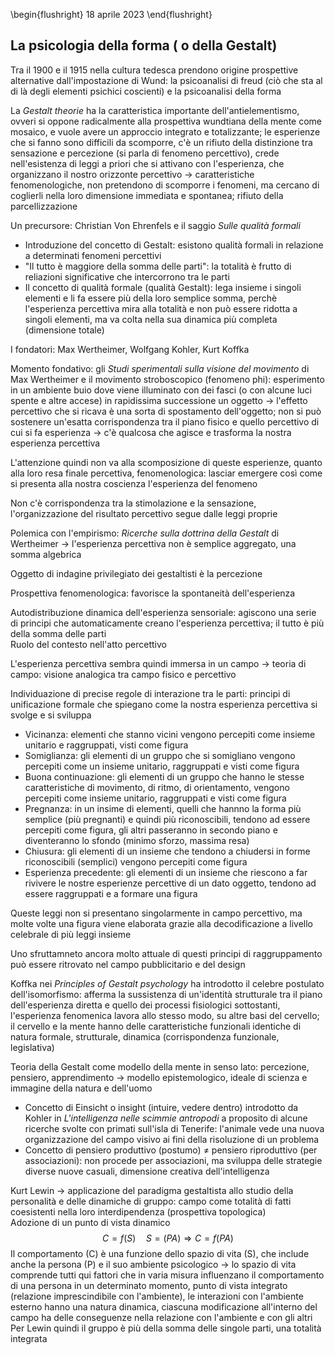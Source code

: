 \begin{flushright}
18 aprile 2023
\end{flushright}

## La psicologia della forma ( o della Gestalt)

Tra il 1900 e il 1915 nella cultura tedesca prendono origine prospettive alternative dall'impostazione di Wund: la psicoanalisi di freud (ciò che sta al di là degli elementi psichici coscienti) e la psicoanalisi della forma

La *Gestalt theorie* ha la caratteristica importante dell'antielementismo, ovveri si oppone radicalmente alla prospettiva wundtiana della mente come mosaico, e vuole avere un approccio integrato e totalizzante; le esperienze che si fanno sono difficili da scomporre, c'è un rifiuto della distinzione tra sensazione e percezione (si parla di fenomeno percettivo), crede nell'esistenza di leggi a priori che si attivano con l'esperienza, che organizzano il nostro orizzonte percettivo &rarr; caratteristiche fenomenologiche, non pretendono di scomporre i fenomeni, ma cercano di coglierli nella loro dimensione immediata e spontanea; rifiuto della parcellizzazione 

Un precursore: Christian Von Ehrenfels e il saggio *Sulle qualità formali*

- Introduzione del concetto di Gestalt: esistono qualità formali in relazione a determinati fenomeni percettivi
- "Il tutto è maggiore della somma delle parti": la totalità è frutto di reliazioni significative che intercorrono tra le parti
- Il concetto di qualità formale (qualità Gestalt): lega insieme i singoli elementi e li fa essere più della loro semplice somma, perchè l'esperienza percettiva mira alla totalità e non può essere ridotta a singoli elementi, ma va colta nella sua dinamica più completa (dimensione totale)

I fondatori: Max Wertheimer, Wolfgang Kohler, Kurt Koffka

Momento fondativo: gli *Studi sperimentali sulla visione del movimento* di Max Wertheimer e il movimento stroboscopico (fenomeno phi): esperimento in un ambiente buio dove viene illuminato con dei fasci (o con alcune luci spente e altre accese) in rapidissima successione un oggetto &rarr; l'effetto percettivo che si ricava è una sorta di spostamento dell'oggetto; non si può sostenere un'esatta corrispondenza tra il piano fisico e quello percettivo di cui si fa esperienza &rarr; c'è qualcosa che agisce e trasforma la nostra esperienza percettiva

L'attenzione quindi non va alla scomposizione di queste esperienze, quanto alla loro resa finale percettiva, fenomenologica: lasciar emergere così come si presenta alla nostra coscienza l'esperienza del fenomeno

Non c'è corrispondenza tra la stimolazione e la sensazione, l'organizzazione del risultato percettivo segue dalle leggi proprie

Polemica con l'empirismo: *Ricerche sulla dottrina della Gestalt* di Wertheimer &rarr; l'esperienza percettiva non è semplice aggregato, una somma algebrica 

Oggetto di indagine privilegiato dei gestaltisti è la percezione

Prospettiva fenomenologica: favorisce la spontaneità dell'esperienza

Autodistribuzione dinamica dell'esperienza sensoriale: agiscono una serie di principi che automaticamente creano l'esperienza percettiva; il tutto è più della somma delle parti   
Ruolo del contesto nell'atto percettivo

L'esperienza percettiva sembra quindi immersa in un campo &rarr; teoria di campo: visione analogica tra campo fisico e percettivo

Individuazione di precise regole di interazione tra le parti: principi di unificazione formale che spiegano come la nostra esperienza percettiva si svolge e si sviluppa

- Vicinanza: elementi che stanno vicini vengono percepiti come insieme unitario e raggruppati, visti come figura
- Somiglianza: gli elementi di un gruppo che si somigliano vengono percepiti come un insieme unitario, raggruppati e visti come figura
- Buona continuazione: gli elementi di un gruppo che hanno le stesse caratteristiche di movimento, di ritmo, di orientamento, vengono percepiti come insieme unitario, raggruppati e visti come figura
- Pregnanza: in un insime di elementi, quelli che hannno la forma più semplice (più pregnanti) e quindi più riconoscibili, tendono ad essere percepiti come figura, gli altri passeranno in secondo piano e diventeranno lo sfondo (minimo sforzo, massima resa)
- Chiusura: gli elementi di un insieme che tendono a chiudersi in forme riconoscibili (semplici) vengono percepiti come figura
- Esperienza precedente: gli elementi di un insieme che riescono a far rivivere le nostre esperienze percettive di un dato oggetto, tendono ad essere raggruppati e a formare una figura

Queste leggi non si presentano singolarmente in campo percettivo, ma molte volte una figura viene elaborata grazie alla decodificazione a livello celebrale di più leggi insieme

Uno sfruttamneto ancora molto attuale di questi principi di raggruppamento può essere ritrovato nel campo pubblicitario e del design

Koffka nei *Principles of Gestalt psychology* ha introdotto il celebre postulato dell'isomorfismo: afferma la sussistenza di un'identità strutturale tra il piano dell'esperienza diretta e quello dei processi fisiologici sottostanti, l'esperienza fenomenica lavora allo stesso modo, su altre basi del cervello; il cervello e la mente hanno delle caratteristiche funzionali identiche di natura formale, strutturale, dinamica (corrispondenza funzionale, legislativa)

Teoria della Gestalt come modello della mente in senso lato: percezione, pensiero, apprendimento &rarr; modello epistemologico, ideale di scienza e immagine della natura e dell'uomo

- Concetto di Einsicht o insight (intuire, vedere dentro) introdotto da Kohler in *L'intelligenza nelle scimmie antropodi* a proposito di alcune ricerche svolte con primati sull'isla di Tenerife: l'animale vede una nuova organizzazione del campo visivo ai fini della risoluzione di un problema
- Concetto di pensiero produttivo (postumo) $\neq$ pensiero riproduttivo (per associazioni): non procede per associazioni, ma sviluppa delle strategie diverse nuove casuali, dimensione creativa dell'intelligenza

Kurt Lewin &rarr; applicazione del paradigma gestaltista allo studio della personalità e delle dinamiche di gruppo: campo come totalità di fatti coesistenti nella loro interdipendenza (prospettiva topologica)  
Adozione di un punto di vista dinamico
$$C = f(S) \quad S = (PA) \Rightarrow C = f(PA)$$
Il comportamento (C) è una funzione dello spazio di vita (S), che include anche la persona (P) e il suo ambiente psicologico &rarr; lo spazio di vita comprende tutti qui fattori che in varia misura influenzano il comportamento di una persona in un determinato momento, punto di vista integrato (relazione imprescindibile con l'ambiente), le interazioni con l'ambiente esterno hanno una natura dinamica, ciascuna modificazione all'interno del campo ha delle conseguenze nella relazione con l'ambiente e con gli altri   
Per Lewin quindi il gruppo è più della somma delle singole parti, una totalità integrata
